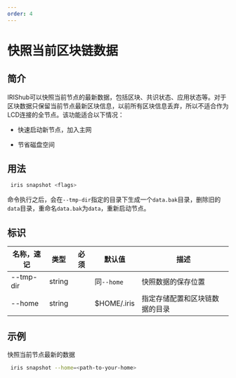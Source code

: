 ```yaml
---
order: 4
---
```


# 快照当前区块链数据

## 简介

IRIShub可以快照当前节点的最新数据，包括区块、共识状态、应用状态等。对于区块数据只保留当前节点最新区块信息，以前所有区块信息丢弃，所以不适合作为LCD连接的全节点。该功能适合以下情况：

* 快速启动新节点，加入主网
  
* 节省磁盘空间

## 用法

```bash
 iris snapshot <flags>
```

命令执行之后，会在`--tmp-dir`指定的目录下生成一个`data.bak`目录，删除旧的`data`目录，重命名`data.bak`为`data`，重新启动节点。

## 标识

| 名称，速记 | 类型   | 必须 | 默认值      | 描述                           |
| ---------- | ------ | ---- | ----------- | ------------------------------ |
| --tmp-dir  | string |      | 同`--home`    | 快照数据的保存位置             |
| --home     | string |      | $HOME/.iris | 指定存储配置和区块链数据的目录 |

## 示例

快照当前节点最新的数据

```bash
 iris snapshot --home=<path-to-your-home>
```
